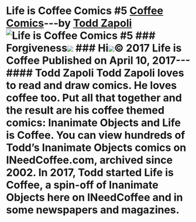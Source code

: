 # Life is Coffee Comics #5 [Coffee Comics](https://ineedcoffee.com/section/coffee-comics/)---by [Todd Zapoli](https://ineedcoffee.com/by/todd-zapoli/)![Life is Coffee Comics #5](https://ineedcoffee.com/images/posts/life-coffee-comics-5/life-is-coffee-640x400-new.jpg) ### Forgiveness![](https://ineedcoffee.com/assets/I-forgive-you-too.CbX_W6SV_Z2w7tv3.webp) ### Hi![](https://ineedcoffee.com/assets/life-is-coffee-hi.BeEBd83b_qqUPz.webp)© 2017 Life is Coffee Published on April 10, 2017--- #### Todd Zapoli Todd Zapoli loves to read and draw comics. He loves coffee too. Put all that together and the result are his coffee themed comics: Inanimate Objects and Life is Coffee. You can view hundreds of Todd’s Inanimate Objects comics on INeedCoffee.com, archived since 2002. In 2017, Todd started Life is Coffee, a spin-off of Inanimate Objects here on INeedCoffee and in some newspapers and magazines.